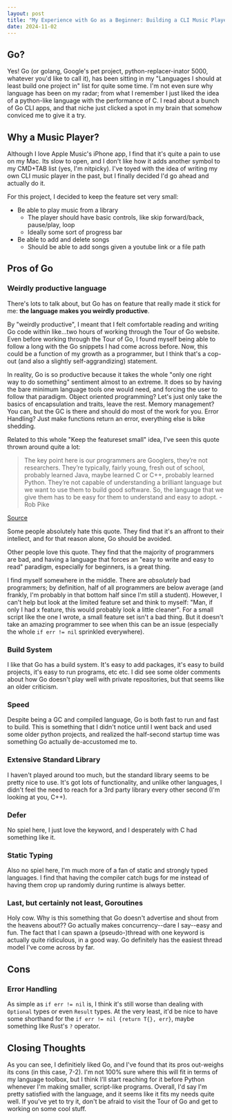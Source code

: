 ```yaml
---
layout: post
title: "My Experience with Go as a Beginner: Building a CLI Music Player"
date: 2024-11-02
---
```


## Go?

Yes! Go (or golang, Google's pet project, python-replacer-inator 5000, whatever you'd like to call it), has 
been sitting in my "Languages I should at least build one project in" list for quite some time. I'm not even 
sure why language has been on my radar; from what I remember I just liked the idea of a python-like language
with the performance of C. I read about a bunch of Go CLI apps, and that niche just clicked a spot in my brain that
somehow conviced me to give it a try.

## Why a Music Player?

Although I love Apple Music's iPhone app, I find that it's quite a pain to use on my Mac. Its slow to open, and
I don't like how it adds another symbol to my CMD+TAB list (yes, I'm nitpicky). I've toyed with the idea
of writing my own CLI music player in the past, but I finally decided I'd go ahead and actually do it.

For this project, I decided to keep the feature set very small:
- Be able to play music from a library
    - The player should have basic controls, like skip forward/back, pause/play, loop
    - Ideally some sort of progress bar
- Be able to add and delete songs
    - Should be able to add songs given a youtube link or a file path

## Pros of Go

### Weirdly productive language

There's lots to talk about, but Go has on feature that really made it stick for me: **the language makes you
weirdly productive**.

By "weirdly productive", I meant that I felt comfortable reading and writing Go code within like...two hours of 
working through the Tour of Go website. Even before working through the Tour of Go, I found myself being able to
follow a long with the Go snippets I had come across before. Now, this could be a function of my growth as a 
programmer, but I think that's a cop-out (and also a slightly self-aggrandizing) statement.

In reality, Go is so productive because it takes the whole "only one right way to do something" sentiment almost to
an extreme. It does so by having the bare minimum language tools one would need, and forcing the user to follow that
paradigm. Object oriented programming? Let's just only take the basics of encapsulation and traits, leave the rest. 
Memory management? You can, but the GC is there and should do most of the work for you. Error Handling? Just make
functions return an error, everything else is bike shedding.  

Related to this whole "Keep the featureset small" idea, I've seen this quote thrown around quite a lot:

> The key point here is our programmers are Googlers, they’re not researchers. 
They’re typically, fairly young, fresh out of school, probably learned Java, maybe learned C or C++, 
probably learned Python. They’re not capable of understanding a brilliant language but we want to use 
them to build good software. So, the language that we give them has to be easy for them to understand and 
easy to adopt. - Rob Pike

[Source](https://www.youtube.com/watch?v=uwajp0g-bY4)

Some people absolutely hate this quote. They find that it's an affront to their intellect, and for that reason 
alone, Go should be avoided.

Other people love this quote. They find that the majority of programmers are bad, and having a language that forces
an "easy to write and easy to read" paradigm, especially for beginners, is a great thing. 

I find myself somewhere in the middle. There are *absolutely* bad programmers; by definition, half of all programmers
are below average (and frankly, I'm probably in that bottom half since I'm still a student). However, I can't help
but look at the limited feature set and think to myself: "Man, if only I had x feature, this would probably look a 
little cleaner". For a small script like the one I wrote, a small feature set isn't a bad thing. But it doesn't take
an amazing programmer to see when this can be an issue (especially the whole `if err != nil` sprinkled everywhere).


### Build System

I like that Go has a build system. It's easy to add packages, it's easy to build projects, it's easy to run programs,
etc etc. I did see some older comments about how Go doesn't play well with private repositories, but that seems like
an older criticism. 

### Speed

Despite being a GC and compiled language, Go is both fast to run and fast to build. This is something that I didn't
notice until I went back and used some older python projects, and realized the half-second startup time was something
Go actually de-accustomed me to. 

### Extensive Standard Library

I haven't played around too much, but the standard library seems to be pretty nice to use. It's got lots of 
functionality, and unlike other languages, I didn't feel the need to reach for a 3rd party library every other 
second (I'm looking at you, C++).

### Defer
No spiel here, I just love the keyword, and I desperately with C had something like it.

### Static Typing
Also no spiel here, I'm much more of a fan of static and strongly typed languages. I find that having the compiler
catch bugs for me instead of having them crop up randomly during runtime is always better. 

### Last, but certainly not least, Goroutines

Holy cow. Why is this something that Go doesn't advertise and shout from the heavens about?? Go actually makes
concurrency--dare I say--easy and fun. The fact that I can spawn a (pseudo-)thread with one keyword is actually
quite ridiculous, in a good way. Go definitely has the easiest thread model I've come across by far.

## Cons

### Error Handling

As simple as `if err != nil` is, I think it's still worse than dealing with `Optional` types or even `Result` 
types. At the very least, it'd be nice to have some shorthand for the `if err != nil {return T{}, err}`, maybe 
something like Rust's `?` operator.

## Closing Thoughts

As you can see, I definitiely liked Go, and I've found that its pros out-weighs its cons (in this case, 7-2). I'm
not 100% sure where this will fit in terms of my language toolbox, but I think I'll start reaching for it before 
Python whenever I'm making smaller, script-like programs. Overall, I'd say I'm pretty satisfied with the language, 
and it seems like it fits my needs quite well. If you've yet to try it, don't be afraid to visit the Tour of Go
and get to working on some cool stuff.